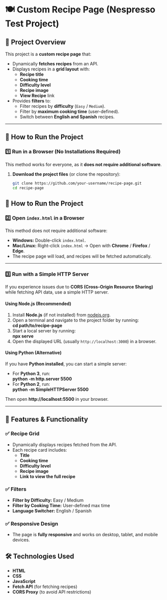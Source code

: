 # 🍽️ Custom Recipe Page (Nespresso Test Project)

## 📌 Project Overview
This project is a **custom recipe page** that:
- Dynamically **fetches recipes** from an API.
- Displays recipes in a **grid layout** with:
  - **Recipe title**
  - **Cooking time**
  - **Difficulty level**
  - **Recipe image**
  - **View Recipe** link
- Provides **filters** to:
  - Filter recipes by **difficulty** (`Easy` / `Medium`).
  - Filter by **maximum cooking time** (user-defined).
  - Switch between **English and Spanish** recipes.

---

## 🚀 How to Run the Project

### 1️⃣ **Run in a Browser (No Installations Required)**
This method works for everyone, as it **does not require additional software**.

1. **Download the project files** (or clone the repository):
   ```sh
   git clone https://github.com/your-username/recipe-page.git
   cd recipe-page

## 🚀 How to Run the Project

### 2️⃣ Open `index.html` in a Browser
This method does not require additional software:

- **Windows:** Double-click `index.html`.
- **Mac/Linux:** Right-click `index.html` → Open with **Chrome** / **Firefox** / **Edge**.
- The recipe page will load, and recipes will be fetched automatically.

---

### 3️⃣ Run with a Simple HTTP Server
If you experience issues due to **CORS (Cross-Origin Resource Sharing)** while fetching API data, use a simple HTTP server.

#### **Using Node.js (Recommended)**
1. Install **Node.js** (if not installed) from [nodejs.org](https://nodejs.org/).
2. Open a terminal and navigate to the project folder by running:  
   **cd path/to/recipe-page**
3. Start a local server by running:  
   **npx serve**
4. Open the displayed URL (usually `http://localhost:3000`) in a browser.

#### **Using Python (Alternative)**
If you have **Python installed**, you can start a simple server:

- For **Python 3**, run:  
  **python -m http.server 5500**
- For **Python 2**, run:  
  **python -m SimpleHTTPServer 5500**

Then open **http://localhost:5500** in your browser.

---

## 🎯 Features & Functionality

### ✅ **Recipe Grid**
- Dynamically displays recipes fetched from the API.
- Each recipe card includes:
  - **Title**
  - **Cooking time**
  - **Difficulty level**
  - **Recipe image**
  - **Link to view the full recipe**

### ✅ **Filters**
- **Filter by Difficulty:** Easy / Medium
- **Filter by Cooking Time:** User-defined max time
- **Language Switcher:** English / Spanish

### ✅ **Responsive Design**
- The page is **fully responsive** and works on desktop, tablet, and mobile devices.

## 🛠️ Technologies Used
- **HTML**
- **CSS**
- **JavaScript**
- **Fetch API** (for fetching recipes)
- **CORS Proxy** (to avoid API restrictions)